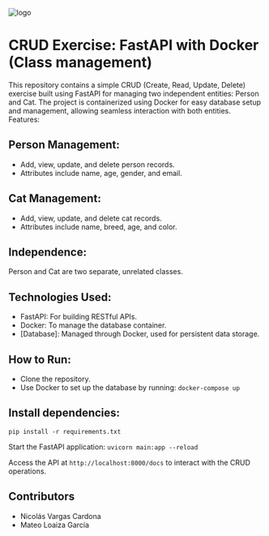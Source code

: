 ![logo](https://github.com/user-attachments/assets/6a948440-925d-4334-8e17-7cf2351d4108)
# CRUD Exercise: FastAPI with Docker (Class management)

This repository contains a simple CRUD (Create, Read, Update, Delete) exercise built using FastAPI for managing two independent entities: Person and Cat. The project is containerized using Docker for easy database setup and management, allowing seamless interaction with both entities.
Features:

## Person Management:
- Add, view, update, and delete person records.
- Attributes include name, age, gender, and email.

## Cat Management:
- Add, view, update, and delete cat records.
- Attributes include name, breed, age, and color.

## Independence:
Person and Cat are two separate, unrelated classes.

## Technologies Used:
- FastAPI: For building RESTful APIs.
- Docker: To manage the database container.
- [Database]: Managed through Docker, used for persistent data storage.

## How to Run:

- Clone the repository.
- Use Docker to set up the database by running: `docker-compose up`

## Install dependencies:

`pip install -r requirements.txt`

Start the FastAPI application: `uvicorn main:app --reload`

Access the API at `http://localhost:8000/docs` to interact with the CRUD operations.

## Contributors
- Nicolás Vargas Cardona
- Mateo Loaiza García
